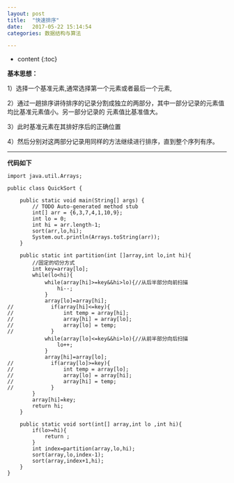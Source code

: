 ```yaml
---
layout: post
title:  "快速排序"
date:   2017-05-22 15:14:54
categories: 数据结构与算法

---
```


* content
{:toc}


**基本思想：**

1）选择一个基准元素,通常选择第一个元素或者最后一个元素,

2）通过一趟排序讲待排序的记录分割成独立的两部分，其中一部分记录的元素值均比基准元素值小。另一部分记录的 元素值比基准值大。

3）此时基准元素在其排好序后的正确位置

4）然后分别对这两部分记录用同样的方法继续进行排序，直到整个序列有序。

---
**代码如下**

	import java.util.Arrays;

	public class QuickSort {

		public static void main(String[] args) {
			// TODO Auto-generated method stub
			int[] arr = {6,3,7,4,1,10,9};
			int lo = 0;
			int hi = arr.length-1;
			sort(arr,lo,hi);
			System.out.println(Arrays.toString(arr));
		}
		
		public static int partition(int []array,int lo,int hi){
			//固定的切分方式
			int key=array[lo];
			while(lo<hi){
				while(array[hi]>=key&&hi>lo){//从后半部分向前扫描
					hi--;
				}
				array[lo]=array[hi];
	//            if(array[hi]<=key){
	//                int temp = array[hi];
	//                array[hi] = array[lo];
	//                array[lo] = temp;
	//            }
				while(array[lo]<=key&&hi>lo){//从前半部分向后扫描
					lo++;
				}
				array[hi]=array[lo];
	//            if(array[lo]>=key){
	//                int temp = array[lo];
	//                array[lo] = array[hi];
	//                array[hi] = temp;
	//            }
			}
			array[hi]=key;
			return hi;
		}
		
		public static void sort(int[] array,int lo ,int hi){
			if(lo>=hi){
				return ;
			}
			int index=partition(array,lo,hi);
			sort(array,lo,index-1);
			sort(array,index+1,hi); 
		}
	}	